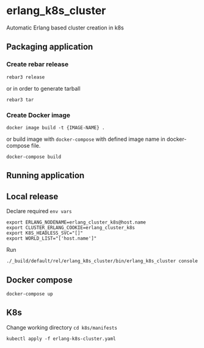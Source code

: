 # erlang_k8s_cluster
Automatic Erlang based cluster creation in k8s

## Packaging application

### Create rebar release
```
rebar3 release
```
or in order to generate tarball
```
rebar3 tar
```

### Create Docker image
```
docker image build -t {IMAGE-NAME} .
```
or build image with `docker-compose` with defined image name in docker-compose file.
```
docker-compose build
```

## Running application

## Local release
Declare required `env vars`
```
export ERLANG_NODENAME=erlang_cluster_k8s@host.name
export CLUSTER_ERLANG_COOKIE=erlang_cluster_k8s
export K8S_HEADLESS_SVC="[]"
export WORLD_LIST="['host.name']"
```
Run
```
./_build/default/rel/erlang_k8s_cluster/bin/erlang_k8s_cluster console
```

## Docker compose
```
docker-compose up
```

## K8s
Change working directory 
`cd k8s/manifests`

```
kubectl apply -f erlang-k8s-cluster.yaml
```
